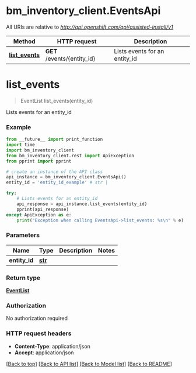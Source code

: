 # bm_inventory_client.EventsApi

All URIs are relative to *http://api.openshift.com/api/assisted-install/v1*

Method | HTTP request | Description
------------- | ------------- | -------------
[**list_events**](EventsApi.md#list_events) | **GET** /events/{entity_id} | Lists events for an entity_id


# **list_events**
> EventList list_events(entity_id)

Lists events for an entity_id

### Example
```python
from __future__ import print_function
import time
import bm_inventory_client
from bm_inventory_client.rest import ApiException
from pprint import pprint

# create an instance of the API class
api_instance = bm_inventory_client.EventsApi()
entity_id = 'entity_id_example' # str | 

try:
    # Lists events for an entity_id
    api_response = api_instance.list_events(entity_id)
    pprint(api_response)
except ApiException as e:
    print("Exception when calling EventsApi->list_events: %s\n" % e)
```

### Parameters

Name | Type | Description  | Notes
------------- | ------------- | ------------- | -------------
 **entity_id** | [**str**](.md)|  | 

### Return type

[**EventList**](EventList.md)

### Authorization

No authorization required

### HTTP request headers

 - **Content-Type**: application/json
 - **Accept**: application/json

[[Back to top]](#) [[Back to API list]](../README.md#documentation-for-api-endpoints) [[Back to Model list]](../README.md#documentation-for-models) [[Back to README]](../README.md)

